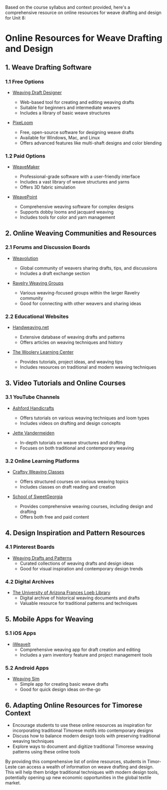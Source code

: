 Based on the course syllabus and context provided, here's a comprehensive resource on online resources for weave drafting and design for Unit 8:

# Online Resources for Weave Drafting and Design

## 1. Weave Drafting Software

### 1.1 Free Options
- [Weaving Draft Designer](https://www.weavingdraftdesigner.com/)
  * Web-based tool for creating and editing weaving drafts
  * Suitable for beginners and intermediate weavers
  * Includes a library of basic weave structures

- [PixeLoom](https://www.pixeloom.com/)
  * Free, open-source software for designing weave drafts
  * Available for Windows, Mac, and Linux
  * Offers advanced features like multi-shaft designs and color blending

### 1.2 Paid Options
- [WeaveMaker](https://www.weavemaker.com/)
  * Professional-grade software with a user-friendly interface
  * Includes a vast library of weave structures and yarns
  * Offers 3D fabric simulation

- [WeavePoint](https://www.weavepoint.com/)
  * Comprehensive weaving software for complex designs
  * Supports dobby looms and jacquard weaving
  * Includes tools for color and yarn management

## 2. Online Weaving Communities and Resources

### 2.1 Forums and Discussion Boards
- [Weavolution](https://www.weavolution.com/)
  * Global community of weavers sharing drafts, tips, and discussions
  * Includes a draft exchange section

- [Ravelry Weaving Groups](https://www.ravelry.com/groups/browse/weaving)
  * Various weaving-focused groups within the larger Ravelry community
  * Good for connecting with other weavers and sharing ideas

### 2.2 Educational Websites
- [Handweaving.net](https://www.handweaving.net/)
  * Extensive database of weaving drafts and patterns
  * Offers articles on weaving techniques and history

- [The Woolery Learning Center](https://woolery.com/learning-center/)
  * Provides tutorials, project ideas, and weaving tips
  * Includes resources on traditional and modern weaving techniques

## 3. Video Tutorials and Online Courses

### 3.1 YouTube Channels
- [Ashford Handicrafts](https://www.youtube.com/user/AshfordHandicrafts)
  * Offers tutorials on various weaving techniques and loom types
  * Includes videos on drafting and design concepts

- [Jette Vandermeiden](https://www.youtube.com/channel/UCmz2mYvnteUP11-LvK8-eNg)
  * In-depth tutorials on weave structures and drafting
  * Focuses on both traditional and contemporary weaving

### 3.2 Online Learning Platforms
- [Craftsy Weaving Classes](https://www.craftsy.com/class/weaving/)
  * Offers structured courses on various weaving topics
  * Includes classes on draft reading and creation

- [School of SweetGeorgia](https://school.sweetgeorgia.com/courses/category/weaving)
  * Provides comprehensive weaving courses, including design and drafting
  * Offers both free and paid content

## 4. Design Inspiration and Pattern Resources

### 4.1 Pinterest Boards
- [Weaving Drafts and Patterns](https://www.pinterest.com/explore/weaving-patterns/)
  * Curated collections of weaving drafts and design ideas
  * Good for visual inspiration and contemporary design trends

### 4.2 Digital Archives
- [The University of Arizona Frances Loeb Library](https://www2.cs.arizona.edu/patterns/weaving/weavedocs.html)
  * Digital archive of historical weaving documents and drafts
  * Valuable resource for traditional patterns and techniques

## 5. Mobile Apps for Weaving

### 5.1 iOS Apps
- [iWeaveIt](https://apps.apple.com/us/app/iweaveit/id544780923)
  * Comprehensive weaving app for draft creation and editing
  * Includes a yarn inventory feature and project management tools

### 5.2 Android Apps
- [Weaving Sim](https://play.google.com/store/apps/details?id=com.mnemosyne.weavingsim&hl=en)
  * Simple app for creating basic weave drafts
  * Good for quick design ideas on-the-go

## 6. Adapting Online Resources for Timorese Context

- Encourage students to use these online resources as inspiration for incorporating traditional Timorese motifs into contemporary designs
- Discuss how to balance modern design tools with preserving traditional weaving techniques
- Explore ways to document and digitize traditional Timorese weaving patterns using these online tools

By providing this comprehensive list of online resources, students in Timor-Leste can access a wealth of information on weave drafting and design. This will help them bridge traditional techniques with modern design tools, potentially opening up new economic opportunities in the global textile market.